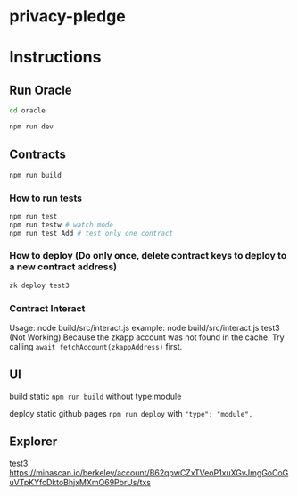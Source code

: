 # privacy-pledge

# Instructions

## Run Oracle

```sh
cd oracle
```

```sh
npm run dev
```

## Contracts

```sh
npm run build
```

### How to run tests

```sh
npm run test
npm run testw # watch mode
npm run test Add # test only one contract
```

### How to deploy (Do only once, delete contract keys to deploy to a new contract address)

```sh
zk deploy test3
```

### Contract Interact
Usage:
node build/src/interact.js <deployAlias>
example: node build/src/interact.js test3
(Not Working) Because the zkapp account was not found in the cache. Try calling `await fetchAccount(zkappAddress)` first.

## UI
build static
`npm run build` without type:module

deploy static github pages
`npm run deploy` with   `"type": "module",`

## Explorer

test3
https://minascan.io/berkeley/account/B62qpwCZxTVeoP1xuXGvJmgGoCoGuVTpKYfcDktoBhjxMXmQ69PbrUs/txs